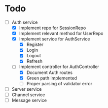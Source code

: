 # Todo
- [ ] Auth service
    - [x] Implement repo for SessionRepo
    - [x] Implement relevant method for UserRepo
    - [x] Implement service for AuthService
        - [x] Register
        - [x] Login
        - [x] Logout
        - [x] Refresh
    - [ ] Implement controller for AuthController
        - [x] Document Auth routes
        - [x] Green path implemented
        - [ ] Proper parsing of validator error
- [ ] Server service
- [ ] Channel service
- [ ] Message service
